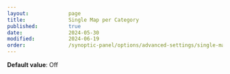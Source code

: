 ```yaml
---
layout:             page
title:              Single Map per Category
published:          true
date:               2024-05-30
modified:           2024-06-19
order:              /synoptic-panel/options/advanced-settings/single-map-per-category
---
```

**Default value**: Off